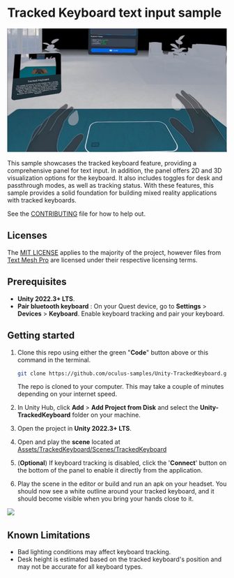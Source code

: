 # Tracked Keyboard text input sample
![Tracked Keyboard Banner](./Media/Banner.png "Tracked Keyboard")

This sample showcases the tracked keyboard feature, providing a comprehensive panel for text input. In addition, the panel offers 2D and 3D visualization options for the keyboard. It also includes toggles for desk and passthrough modes, as well as tracking status. With these features, this sample provides a solid foundation for building mixed reality applications with tracked keyboards.

See the [CONTRIBUTING](./CONTRIBUTING.md) file for how to help out.

## Licenses
The [MIT LICENSE](./LICENSE.txt) applies to the majority of the project, however files from [Text Mesh Pro](https://unity.com/legal/licenses/unity-companion-license) are licensed under their respective licensing terms.

## Prerequisites
* **Unity 2022.3+ LTS**.
* **Pair bluetooth keyboard** : On your Quest device, go to **Settings** > **Devices** > **Keyboard**. Enable keyboard tracking and pair your keyboard.

## Getting started

1. Clone this repo using either the green "**Code**" button above or this command in the terminal.
    ```sh
    git clone https://github.com/oculus-samples/Unity-TrackedKeyboard.git
    ```

    The repo is cloned to your computer. This may take a couple of minutes depending on your internet speed.

2. In Unity Hub, click **Add** > **Add Project from Disk** and select the **Unity-TrackedKeyboard** folder on your machine.
3. Open the project in **Unity 2022.3+ LTS**.
4. Open and play the **scene** located at [Assets/TrackedKeyboard/Scenes/TrackedKeyboard](Assets/TrackedKeyboard/Scenes/TrackedKeyboard.unity)
5. (**Optional**) If keyboard tracking is disabled, click the '**Connect**' button on the bottom of the panel to enable it directly from the application.
6. Play the scene in the editor or build and run an apk on your headset. You should now see a white outline around your tracked keyboard, and it should become visible when you bring your hands close to it.

<img src="./Media/TrackedKeyboardSample.gif">

## Known Limitations

* Bad lighting conditions may affect keyboard tracking.
* Desk height is estimated based on the tracked keyboard's position and may not be accurate for all keyboard types.
